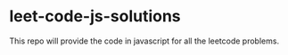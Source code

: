 # leet-code-js-solutions
This repo will provide the code in javascript for all the leetcode problems.
